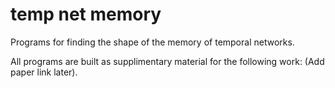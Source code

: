 # temp net memory
Programs for finding the shape of the memory of temporal networks.

All programs are built as supplimentary material for the following work: (Add paper link later).

